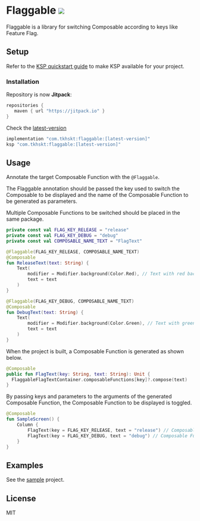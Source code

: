 # Flaggable [![](https://jitpack.io/v/com.tkhskt/flaggable.svg)](https://jitpack.io/#com.tkhskt/flaggable)

Flaggable is a library for switching Composable according to keys like Feature Flag.

## Setup

Refer to the [KSP quickstart guide](https://kotlinlang.org/docs/ksp-quickstart.html) to make KSP
available for your project.

### Installation

Repository is now **Jitpack**:

```gradle
repositories {
   maven { url "https://jitpack.io" }
}
```

Check the [latest-version](https://jitpack.io/#com.tkhskt/flaggable)

```gradle
implementation "com.tkhskt:flaggable:[latest-version]"
ksp "com.tkhskt:flaggable:[latest-version]"
```

## Usage

Annotate the target Composable Function with the `@Flaggable`.

The Flaggable annotation should be passed the key used to switch the Composable to be displayed and the name of the Composable Function to be generated as parameters.

Multiple Composable Functions to be switched should be placed in the same package.

```kotlin
private const val FLAG_KEY_RELEASE = "release"
private const val FLAG_KEY_DEBUG = "debug"
private const val COMPOSABLE_NAME_TEXT = "FlagText"

@Flaggable(FLAG_KEY_RELEASE, COMPOSABLE_NAME_TEXT)
@Composable
fun ReleaseText(text: String) {
    Text(
        modifier = Modifier.background(Color.Red), // Text with red background color
        text = text
    )
}

@Flaggable(FLAG_KEY_DEBUG, COMPOSABLE_NAME_TEXT)
@Composable
fun DebugText(text: String) {
    Text(
        modifier = Modifier.background(Color.Green), // Text with green background color
        text = text
    )
}
```

When the project is built, a Composable Function is generated as shown below.

```kotlin
@Composable
public fun FlagText(key: String, text: String): Unit {
  FlaggableFlagTextContainer.composableFunctions[key]?.compose(text)
}
```

By passing keys and parameters to the arguments of the generated Composable Function, the Composable Function to be displayed is toggled.

```kotlin
@Composable
fun SampleScreen() {
    Column {
        FlagText(key = FLAG_KEY_RELEASE, text = "release") // Composable Function with red background is executed
        FlagText(key = FLAG_KEY_DEBUG, text = "debug") // Composable Function with green background is executed
    }
}
```

## Examples

See the [sample](./sample) project.

## License

MIT
